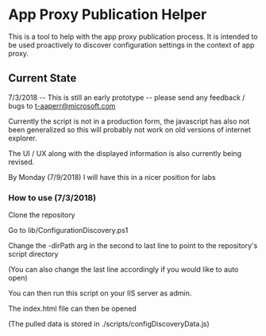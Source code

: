 # App Proxy Publication Helper

This is a tool to help with the app proxy publication process. It is intended to be used proactively to discover configuration settings in the context of app proxy.

## Current State

7/3/2018 -- This is still an early prototype -- please send any feedback / bugs to t-aaperr@microsoft.com

Currently the script is not in a production form, the javascript has also not been generalized so this will probably not work on old versions of internet explorer.

The UI / UX along with the displayed information is also currently being revised.

By Monday (7/9/2018) I will have this in a nicer position for labs


### How to use (7/3/2018)

Clone the repository

Go to lib/ConfigurationDiscovery.ps1

Change the -dirPath arg in the second to last line to point to the repository's script directory

(You can also change the last line accordingly if you would like to auto open)


You can then run this script on your IIS server as admin.

The index.html file can then be opened

(The pulled data is stored in ./scripts/configDiscoveryData.js)
